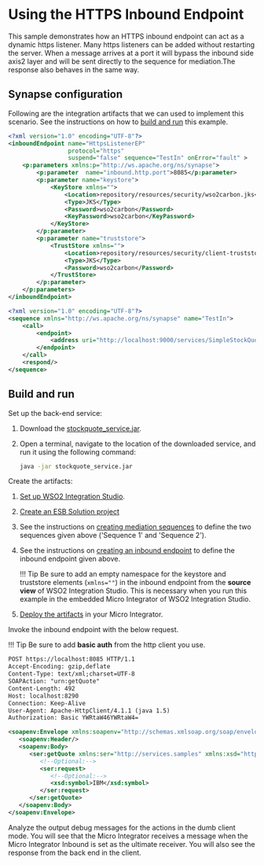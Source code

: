 # Using the HTTPS Inbound Endpoint
This sample demonstrates how an HTTPS inbound endpoint can act as a
dynamic https listener. Many https listeners can be added without
restarting the server. When a message arrives at a port it will bypass
the inbound side axis2 layer and will be sent directly to the sequence
for mediation.The response also behaves in the same way.

## Synapse configuration

Following are the integration artifacts that we can used to implement this scenario. See the instructions on how to [build and run](#build-and-run) this example.

```xml tab='Inbound Endpoint'
<?xml version="1.0" encoding="UTF-8"?>
<inboundEndpoint name="HttpsListenerEP"
                 protocol="https"
                 suspend="false" sequence="TestIn" onError="fault" >
    <p:parameters xmlns:p="http://ws.apache.org/ns/synapse">
        <p:parameter  name="inbound.http.port">8085</p:parameter>
        <p:parameter name="keystore">
            <KeyStore xmlns="">
                <Location>repository/resources/security/wso2carbon.jks</Location>
                <Type>JKS</Type>
                <Password>wso2carbon</Password>
                <KeyPassword>wso2carbon</KeyPassword>
            </KeyStore>
        </p:parameter>
        <p:parameter name="truststore">
            <TrustStore xmlns="">
                <Location>repository/resources/security/client-truststore.jks</Location>
                <Type>JKS</Type>
                <Password>wso2carbon</Password>
            </TrustStore>
        </p:parameter>
    </p:parameters>
</inboundEndpoint>
```

```xml tab='Sequence 1'
<?xml version="1.0" encoding="UTF-8"?>
<sequence xmlns="http://ws.apache.org/ns/synapse" name="TestIn">
    <call>
        <endpoint>
            <address uri="http://localhost:9000/services/SimpleStockQuoteService"/>
        </endpoint>
    </call>
    <respond/>
</sequence>
```

## Build and run

Set up the back-end service:

1. Download the [stockquote_service.jar](https://github.com/wso2-docs/WSO2_EI/blob/master/Back-End-Service/stockquote_service.jar).
2. Open a terminal, navigate to the location of the downloaded service, and run it using the following command:

    ```bash
    java -jar stockquote_service.jar
    ```

Create the artifacts:

1. [Set up WSO2 Integration Studio](../../../../develop/installing-WSO2-Integration-Studio).
2. [Create an ESB Solution project](../../../../develop/creating-projects/#esb-config-project)
3. See the instructions on [creating mediation sequences](../../../../develop/creating-artifacts/creating-reusable-sequences) to define the two sequences given above ('Sequence 1' and 'Sequence 2'). 
4. See the instructions on [creating an inbound endpoint](../../../../develop/creating-artifacts/creating-an-inbound-endpoint) to define the inbound endpoint given above.

    !!! Tip
        Be sure to add an empty namespace for the keystore and truststore elements (`xmlns=""`) in the inbound endpoint from the **source view** of WSO2 Integration Studio. This is necessary when you run this example in the embedded Micro Integrator of WSO2 Integration Studio.
        
5. [Deploy the artifacts](../../../../develop/deploy-and-run) in your Micro Integrator.

Invoke the inbound endpoint with the below request. 

!!! Tip
    Be sure to add **basic auth** from the http client you use.

```xml
POST https://localhost:8085 HTTP/1.1
Accept-Encoding: gzip,deflate
Content-Type: text/xml;charset=UTF-8
SOAPAction: "urn:getQuote"
Content-Length: 492
Host: localhost:8290
Connection: Keep-Alive
User-Agent: Apache-HttpClient/4.1.1 (java 1.5)
Authorization: Basic YWRtaW46YWRtaW4=

<soapenv:Envelope xmlns:soapenv="http://schemas.xmlsoap.org/soap/envelope/" xmlns:ser="http://services.samples" xmlns:xsd="http://services.samples/xsd">
   <soapenv:Header/>
   <soapenv:Body>
      <ser:getQuote xmlns:ser="http://services.samples" xmlns:xsd="http://services.samples/xsd">
         <!--Optional:-->
         <ser:request>
            <!--Optional:-->
            <xsd:symbol>IBM</xsd:symbol>
         </ser:request>
      </ser:getQuote>
   </soapenv:Body>
</soapenv:Envelope>
```

Analyze the output debug messages for the actions in the dumb client mode. You will see that the Micro Integrator receives a message when the Micro Integrator Inbound is set as the ultimate receiver. You will also see the response from the back
end in the client.
